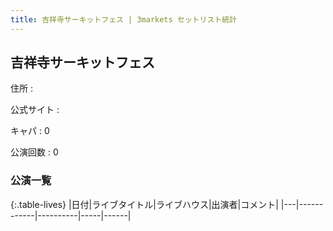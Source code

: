 ```yaml
---
title: 吉祥寺サーキットフェス | 3markets セットリスト統計
---
```

## 吉祥寺サーキットフェス

住所
:    

公式サイト
:    []()

キャパ
:    0

公演回数
: 0


### 公演一覧

{:.table-lives}
|日付|ライブタイトル|ライブハウス|出演者|コメント|
|---|------------|----------|-----|------|
